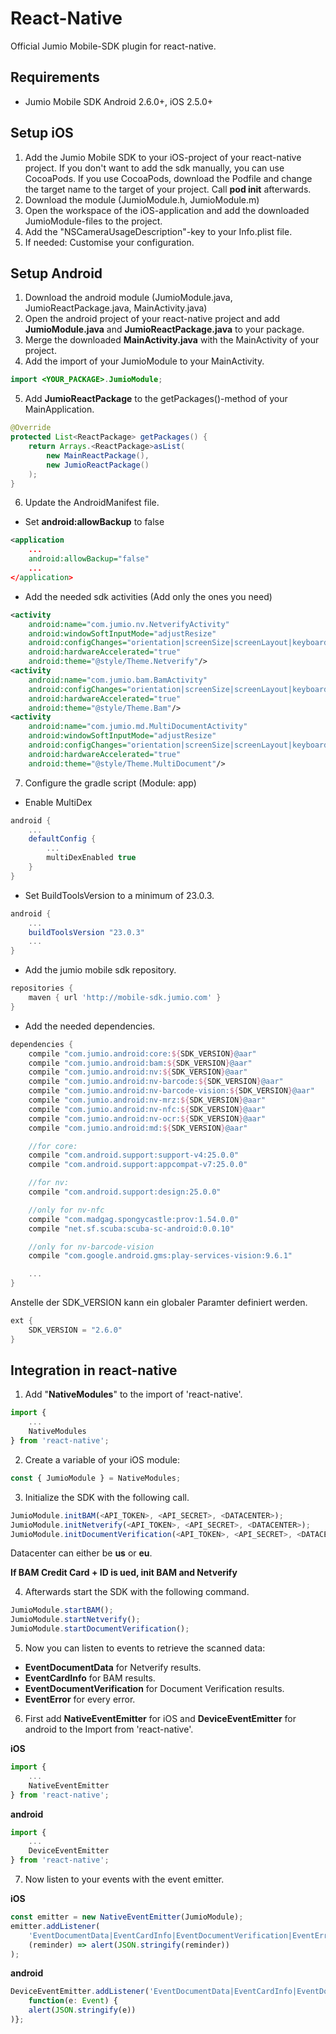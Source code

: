 # React-Native

Official Jumio Mobile-SDK plugin for react-native.

## Requirements
* Jumio Mobile SDK Android 2.6.0+, iOS 2.5.0+

## Setup iOS

1. Add the Jumio Mobile SDK to your iOS-project of your react-native project. If you don't want to add the sdk manually, you can use CocoaPods. If you use CocoaPods, download the Podfile and change the target name to the target of your project. Call **pod init** afterwards.
2. Download the module (JumioModule.h, JumioModule.m)
3. Open the workspace of the iOS-application and add the downloaded JumioModule-files to the project.
4. Add the "NSCameraUsageDescription"-key to your Info.plist file.
5. If needed: Customise your configuration.

## Setup Android

1. Download the android module (JumioModule.java, JumioReactPackage.java, MainActivity.java)
2. Open the android project of your react-native project and add **JumioModule.java** and **JumioReactPackage.java** to your package.
3. Merge the downloaded **MainActivity.java** with the MainActivity of your project.
4. Add the import of your JumioModule to your MainActivity.
```java
import <YOUR_PACKAGE>.JumioModule;
```

5. Add **JumioReactPackage** to the getPackages()-method of your MainApplication.
```java
@Override
protected List<ReactPackage> getPackages() {
    return Arrays.<ReactPackage>asList(
        new MainReactPackage(),
        new JumioReactPackage()
    );
}
```

6. Update the AndroidManifest file.
* Set **android:allowBackup** to false
```xml
<application
    ...
    android:allowBackup="false"
    ...
</application>
```

* Add the needed sdk activities (Add only the ones you need)
```xml
<activity
    android:name="com.jumio.nv.NetverifyActivity"
    android:windowSoftInputMode="adjustResize"
    android:configChanges="orientation|screenSize|screenLayout|keyboardHidden"
    android:hardwareAccelerated="true"
    android:theme="@style/Theme.Netverify"/>
<activity
    android:name="com.jumio.bam.BamActivity"
    android:configChanges="orientation|screenSize|screenLayout|keyboardHidden"
    android:hardwareAccelerated="true"
    android:theme="@style/Theme.Bam"/>
<activity
    android:name="com.jumio.md.MultiDocumentActivity"
    android:windowSoftInputMode="adjustResize"
    android:configChanges="orientation|screenSize|screenLayout|keyboardHidden"
    android:hardwareAccelerated="true"
    android:theme="@style/Theme.MultiDocument"/>
```

7. Configure the gradle script (Module: app)
* Enable MultiDex
```gradle
android {
    ...
    defaultConfig {
        ...
        multiDexEnabled true
    }
}
```

* Set BuildToolsVersion to a minimum of 23.0.3.
```gradle
android {
    ...
    buildToolsVersion "23.0.3"
    ...
}
```

* Add the jumio mobile sdk repository.
```gradle
repositories {  
    maven { url 'http://mobile-sdk.jumio.com' }
}
```

* Add the needed dependencies.
```gradle
dependencies {
    compile "com.jumio.android:core:${SDK_VERSION}@aar"
    compile "com.jumio.android:bam:${SDK_VERSION}@aar"
    compile "com.jumio.android:nv:${SDK_VERSION}@aar"
    compile "com.jumio.android:nv-barcode:${SDK_VERSION}@aar"
    compile "com.jumio.android:nv-barcode-vision:${SDK_VERSION}@aar"
    compile "com.jumio.android:nv-mrz:${SDK_VERSION}@aar"
    compile "com.jumio.android:nv-nfc:${SDK_VERSION}@aar"
    compile "com.jumio.android:nv-ocr:${SDK_VERSION}@aar"
    compile "com.jumio.android:md:${SDK_VERSION}@aar"

    //for core:
    compile "com.android.support:support-v4:25.0.0"
    compile "com.android.support:appcompat-v7:25.0.0"

    //for nv:
    compile "com.android.support:design:25.0.0"

    //only for nv-nfc
    compile "com.madgag.spongycastle:prov:1.54.0.0"
    compile "net.sf.scuba:scuba-sc-android:0.0.10"

    //only for nv-barcode-vision
    compile "com.google.android.gms:play-services-vision:9.6.1"

    ...
}
```

Anstelle der SDK_VERSION kann ein globaler Paramter definiert werden.
```gradle
ext {
    SDK_VERSION = "2.6.0"
}
```

## Integration in react-native

1. Add "**NativeModules**" to the import of 'react-native'.
```javascript
import {
    ...
    NativeModules
} from 'react-native';
```

2. Create a variable of your iOS module:
```javascript
const { JumioModule } = NativeModules;
```

3. Initialize the SDK with the following call.
```javascript
JumioModule.initBAM(<API_TOKEN>, <API_SECRET>, <DATACENTER>);
JumioModule.initNetverify(<API_TOKEN>, <API_SECRET>, <DATACENTER>);
JumioModule.initDocumentVerification(<API_TOKEN>, <API_SECRET>, <DATACENTER>);
```

Datacenter can either be **us** or **eu**.

**If BAM Credit Card + ID is ued, init BAM and Netverify**

4. Afterwards start the SDK with the following command.
```javascript
JumioModule.startBAM();
JumioModule.startNetverify();
JumioModule.startDocumentVerification();
```

5. Now you can listen to events to retrieve the scanned data:
* **EventDocumentData** for Netverify results.
* **EventCardInfo** for BAM results.
* **EventDocumentVerification** for Document Verification results.
* **EventError** for every error.

6. First add **NativeEventEmitter** for iOS and **DeviceEventEmitter** for android to the Import from 'react-native'.

**iOS**
```javascript 
import {
    ...
    NativeEventEmitter
} from 'react-native';
```

**android**
```javascript 
import {
    ...
    DeviceEventEmitter
} from 'react-native';
```

7. Now listen to your events with the event emitter.

**iOS**
```javascript
const emitter = new NativeEventEmitter(JumioModule);
emitter.addListener(
    'EventDocumentData|EventCardInfo|EventDocumentVerification|EventError',
    (reminder) => alert(JSON.stringify(reminder))
);
```

**android**
```javascript
DeviceEventEmitter.addListener('EventDocumentData|EventCardInfo|EventDocumentVerification|EventError', 
    function(e: Event) {
    alert(JSON.stringify(e))
)};
```
